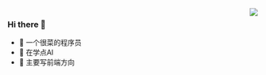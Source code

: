 
<img align="right" src="https://github-readme-stats.vercel.app/api?username=FakeEnd&theme=buefy&show_icons=true">

### Hi there 👋
- 🤣 一个很菜的程序员
- 👀 在学点AI
- 🌈 主要写前端方向
